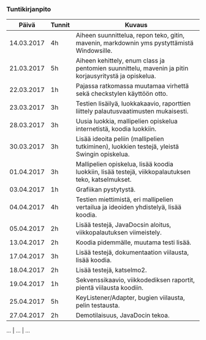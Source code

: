 
### Tuntikirjanpito
Päivä | Tunnit | Kuvaus
--------------- | ----- | ------
14.03.2017 | 4h | Aiheen suunnittelua, repon teko, gitin, mavenin, markdownin yms pystyttämistä Windowsille.
21.03.2017 | 5h | Aiheen kehittely, enum class ja pentomien suunnittelu, mavenin ja pitin korjausyritystä ja opiskelua.
22.03.2017 | 1h | Pajassa ratkomassa muutamaa virhettä sekä checkstylen käyttöön otto.
23.03.2017 | 3h | Testien lisäilyä, luokkakaavio, raporttien liittely palautusvaatimusten mukaisesti.
28.03.2017 | 3h | Uusia luokkia, mallipelien opiskelua internetistä, koodia luokkiin.
30.03.2017 | 3h | Lisää ideoita peliin (mallipelien tutkiminen), luokkien testejä, yleistä Swingin opiskelua.
01.04.2017 | 3h | Mallipelien opiskelua, lisää koodia luokkiin, lisää testejä, viikkopalautuksen teko, katselmukset.
03.04.2017 | 1h | Grafiikan pystytystä.
04.04.2017 | 4h | Testien miettimistä, eri mallipelien vertailua ja ideoiden yhdistelyä, lisää koodia.
05.04.2017 | 2h | Lisää testejä, JavaDocsin aloitus, viikkopalautuksen viimeistely.
13.04.2017 | 2h | Koodia pidemmälle, muutama testi lisää.
17.04.2017 | 3h | Lisää testejä, dokumentaation viilausta, lisää koodia.
18.04.2017 | 2h | Lisää testejä, katselmo2.
19.04.2017 | 1h | Sekvenssikaavio, viikkodediksen raportit, pientä viilausta koodiin.
25.04.2017 | 5h | KeyListener/Adapter, bugien viilausta, pelin testausta.
27.04.2017 | 2h | Demotilaisuus, JavaDocin tekoa.




... | ... | ...